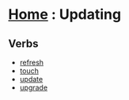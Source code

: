 # [Home][1] : Updating

## Verbs

  - [refresh](refresh.md)
  - [touch](touch.md)
  - [update](update.md)
  - [upgrade](upgrade.md)

[1]: ../README.md

